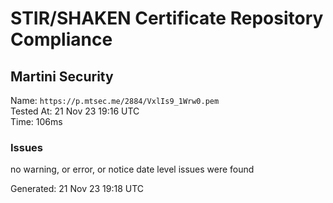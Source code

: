 # STIR/SHAKEN Certificate Repository Compliance

## Martini Security

Name: `https://p.mtsec.me/2884/VxlIs9_1Wrw0.pem`\
Tested At: 21 Nov 23 19:16 UTC\
Time: 106ms

### Issues

no warning, or error, or notice date level issues were found

Generated: 21 Nov 23 19:18 UTC